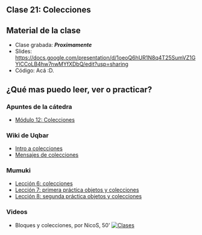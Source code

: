 ## Clase 21: Colecciones

## Material de la clase

- Clase grabada: _**Proximamente**_
- Slides: https://docs.google.com/presentation/d/1oeoQ6hUR1N8q4T25SumVZ1GYlCCoLB4hw7nwMYfXDbQ/edit?usp=sharing
- Código: Acá :D.

## ¿Qué mas puedo leer, ver o practicar?

### Apuntes de la cátedra
- [Módulo 12: Colecciones](https://docs.google.com/document/d/1MLbx1Fxt7I_uVg6Yv9hYfIu2IIbUQqqICbOM3s969D8/edit)

### Wiki de Uqbar

- [Intro a colecciones](https://wiki.uqbar.org/wiki/articles/intro-a-colecciones.html)
- [Mensajes de colecciones](https://wiki.uqbar.org/wiki/articles/mensajes-de-colecciones.html)

### Mumuki

- [Lección 6: colecciones](https://mumuki.io/pdep-utn/lessons/717-programacion-con-objetos-colecciones)
- [Lección 7: primera práctica objetos y colecciones](https://mumuki.io/pdep-utn/lessons/718-programacion-con-objetos-primera-practica-objetos-y-colecciones)
- [Lección 8: segunda práctica objetos y colecciones](https://mumuki.io/pdep-utn/lessons/719-programacion-con-objetos-segunda-practica-objetos-y-colecciones)

### Videos

- Bloques y colecciones, por NicoS, 50'
[![Clases](https://img.youtube.com/vi/4MkPl8helxg/0.jpg)](https://youtu.be/4MkPl8helxg "Bloques y colecciones")
